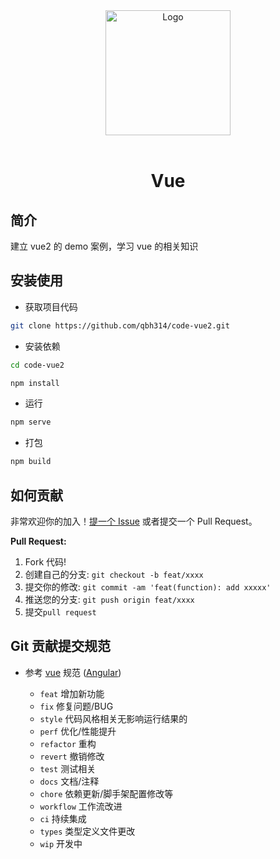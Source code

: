 <div align="center"> <a href="https://github.com/qbh314/code-vue2.git"> <img alt="Logo" width="200" height="200" src="https://github.com/code-vue2/main/src/assets/logo.png"> </a> <br> <br>
<h1>Vue</h1>
</div>

## 简介

建立 vue2 的 demo 案例，学习 vue 的相关知识

## 安装使用

- 获取项目代码

```bash
git clone https://github.com/qbh314/code-vue2.git
```

- 安装依赖

```bash
cd code-vue2

npm install

```

- 运行

```bash
npm serve
```

- 打包

```bash
npm build
```

## 如何贡献

非常欢迎你的加入！[提一个 Issue](https://github.com/anncwb/vue-vben-admin/issues/new/choose) 或者提交一个 Pull Request。

**Pull Request:**

1. Fork 代码!
2. 创建自己的分支: `git checkout -b feat/xxxx`
3. 提交你的修改: `git commit -am 'feat(function): add xxxxx'`
4. 推送您的分支: `git push origin feat/xxxx`
5. 提交`pull request`

## Git 贡献提交规范

- 参考 [vue](https://github.com/vuejs/vue/blob/dev/.github/COMMIT_CONVENTION.md) 规范 ([Angular](https://github.com/conventional-changelog/conventional-changelog/tree/master/packages/conventional-changelog-angular))

  - `feat` 增加新功能
  - `fix` 修复问题/BUG
  - `style` 代码风格相关无影响运行结果的
  - `perf` 优化/性能提升
  - `refactor` 重构
  - `revert` 撤销修改
  - `test` 测试相关
  - `docs` 文档/注释
  - `chore` 依赖更新/脚手架配置修改等
  - `workflow` 工作流改进
  - `ci` 持续集成
  - `types` 类型定义文件更改
  - `wip` 开发中

